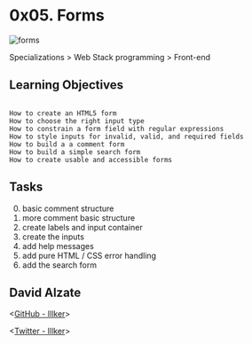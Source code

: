 # 0x05. Forms



![forms](https://memegenerator.net/img/instances/66015345/webforms.jpg)


 Specializations > Web Stack programming > Front-end

## Learning Objectives

```

How to create an HTML5 form
How to choose the right input type
How to constrain a form field with regular expressions
How to style inputs for invalid, valid, and required fields
How to build a a comment form
How to build a simple search form
How to create usable and accessible forms

```

## Tasks

0. basic comment structure
1. more comment basic structure
2. create labels and input container
3. create the inputs
4. add help messages
5. add pure HTML / CSS error handling
6. add the search form



## David Alzate 

<[GitHub - Illker](https://github.com/illker)>

<[Twitter - Illker](https://twitter.com/illker)>